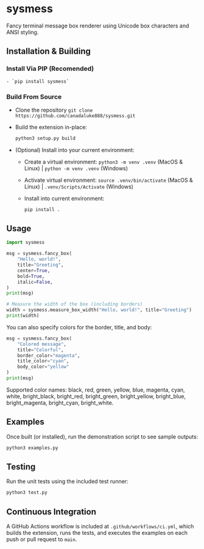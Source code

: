 # sysmess

Fancy terminal message box renderer using Unicode box characters and ANSI styling.

## Installation & Building

  ### Install Via PIP (Recomended)
    - `pip install sysmess`

  ### Build From Source
  - Clone the repository `git clone https://github.com/canadaluke888/sysmess.git`

  - Build the extension in-place:

    ```bash
    python3 setup.py build
    ```

  - (Optional) Install into your current environment:
  
    - Create a virtual environment: `python3 -m venv .venv` (MacOS & Linux) | `python -m venv .venv` (Windows)

    - Activate virtual environment: `source .venv/bin/activate` (MacOS & Linux) | `.venv/Scripts/Activate` (Windows)

    - Install into current environment:

        ```bash
        pip install .
        ```

## Usage

```python
import sysmess

msg = sysmess.fancy_box(
    "Hello, world!",
    title="Greeting",
    center=True,
    bold=True,
    italic=False,
)
print(msg)

# Measure the width of the box (including borders)
width = sysmess.measure_box_width("Hello, world!", title="Greeting")
print(width)
```

You can also specify colors for the border, title, and body:

```python
msg = sysmess.fancy_box(
    "Colored message",
    title="Colorful",
    border_color="magenta",
    title_color="cyan",
    body_color="yellow"
)
print(msg)
```

Supported color names: black, red, green, yellow, blue, magenta, cyan, white,
bright_black, bright_red, bright_green, bright_yellow, bright_blue,
bright_magenta, bright_cyan, bright_white.

## Examples

Once built (or installed), run the demonstration script to see sample outputs:

```bash
python3 examples.py
```

## Testing

Run the unit tests using the included test runner:

```bash
python3 test.py
```

## Continuous Integration

A GitHub Actions workflow is included at `.github/workflows/ci.yml`, which builds the extension, runs the tests, and executes the examples on each push or pull request to `main`.

